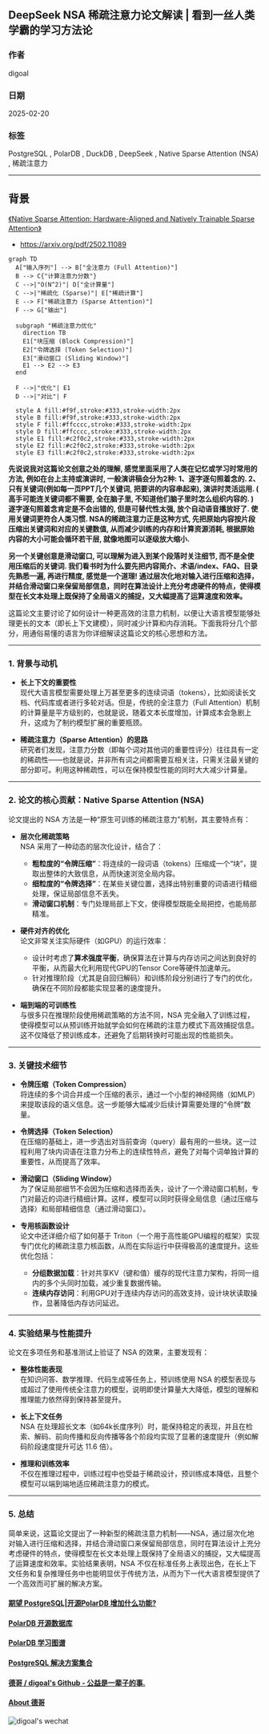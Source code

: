 ## DeepSeek NSA 稀疏注意力论文解读 | 看到一丝人类学霸的学习方法论  
        
### 作者        
digoal        
        
### 日期        
2025-02-20        
        
### 标签        
PostgreSQL , PolarDB , DuckDB , DeepSeek , Native Sparse Attention (NSA) , 稀疏注意力   
        
----        
        
## 背景   
[《Native Sparse Attention: Hardware-Aligned and Natively Trainable Sparse Attention》](2502.11089v1.pdf)  
- https://arxiv.org/pdf/2502.11089  
  
```mermaid
graph TD
  A["输入序列"] --> B["全注意力 (Full Attention)"]
  B --> C{"计算注意力分数"}
  C -->|"O(N^2)"| D["全计算量"]
  C -->|"稀疏化 (Sparse)"| E["稀疏计算"]
  E --> F["稀疏注意力 (Sparse Attention)"]
  F --> G["输出"]
  
  subgraph "稀疏注意力优化"
    direction TB
    E1["块压缩 (Block Compression)"]
    E2["令牌选择 (Token Selection)"]
    E3["滑动窗口 (Sliding Window)"]
    E1 --> E2 --> E3
  end
  
  F -->|"优化"| E1
  D -->|"对比"| F
  
  style A fill:#f9f,stroke:#333,stroke-width:2px
  style B fill:#f9f,stroke:#333,stroke-width:2px
  style F fill:#ffcccc,stroke:#333,stroke-width:2px
  style D fill:#ffcccc,stroke:#333,stroke-width:2px
  style E1 fill:#c2f0c2,stroke:#333,stroke-width:2px
  style E2 fill:#c2f0c2,stroke:#333,stroke-width:2px
  style E3 fill:#c2f0c2,stroke:#333,stroke-width:2px
```
  
<b>  
先说说我对这篇论文创意之处的理解, 感觉里面采用了人类在记忆或学习时常用的方法, 例如在台上主持或演讲时, 一般演讲稿会分为2种: 1、逐字逐句照着念的. 2、只有关键词(例如每一页PPT几个关键词, 把要讲的内容串起来), 演讲时灵活运用. ( 高手可能连关键词都不需要, 全在脑子里, 不知道他们脑子里时怎么组织内容的. )  逐字逐句照着念肯定是不会出错的, 但是可替代性太强, 放个自动语音播放好了. 使用关键词更符合人类习惯.  NSA的稀疏注意力正是这种方式, 先把原始内容按片段压缩出关键词和对应的关键数值, 从而减少训练的内存和计算资源消耗, 根据原始内容的大小可能会循环若干层, 就像地图可以逐级放大缩小.    
  
另一个关键创意是滑动窗口, 可以理解为进入到某个段落时关注细节, 而不是全使用压缩后的关键词. <b>我们看书时为什么要先把内容简介、术语/index、FAQ、目录先熟悉一遍, 再进行精度, 感觉是一个道理! </b>通过层次化地对输入进行压缩和选择，并结合滑动窗口来保留局部信息，同时在算法设计上充分考虑硬件的特点，使得模型在长文本处理上既保持了全局语义的捕捉，又大幅提高了运算速度和效率。  
</b>  
  
这篇论文主要讨论了如何设计一种更高效的注意力机制，以便让大语言模型能够处理更长的文本（即长上下文建模），同时减少计算和内存消耗。下面我将分几个部分，用通俗易懂的语言为你详细解读这篇论文的核心思想和方法。  
  
---  
  
### 1. 背景与动机  
  
- **长上下文的重要性**    
  现代大语言模型需要处理上万甚至更多的连续词语（tokens），比如阅读长文档、代码库或者进行多轮对话。但是，传统的全注意力（Full Attention）机制的计算量是平方级别的，也就是说，随着文本长度增加，计算成本会急剧上升，这成为了制约模型扩展的重要瓶颈。  
  
- **稀疏注意力（Sparse Attention）的思路**    
  研究者们发现，注意力分数（即每个词对其他词的重要性评分）往往具有一定的稀疏性——也就是说，并非所有词之间都需要互相关注，只需关注最关键的部分即可。利用这种稀疏性，可以在保持模型性能的同时大大减少计算量。  
  
---  
  
### 2. 论文的核心贡献：Native Sparse Attention (NSA)  
  
论文提出的 NSA 方法是一种“原生可训练的稀疏注意力”机制，其主要特点有：  
  
- **层次化稀疏策略**    
  NSA 采用了一种动态的层次化设计，结合了：  
  - **粗粒度的“令牌压缩”**：将连续的一段词语（tokens）压缩成一个“块”，提取出整体的大致信息，从而快速浏览全局内容。  
  - **细粒度的“令牌选择”**：在某些关键位置，选择出特别重要的词语进行精细处理，保证局部信息不丢失。  
  - **滑动窗口机制**：专门处理局部上下文，使得模型既能全局把控，也能局部精准。  
  
- **硬件对齐的优化**    
  论文非常关注实际硬件（如GPU）的运行效率：  
  - 设计时考虑了**算术强度平衡**，确保算法在计算与内存访问之间达到良好的平衡，从而最大化利用现代GPU的Tensor Core等硬件加速单元。  
  - 针对推理阶段（尤其是自回归解码）和训练阶段分别进行了专门的优化，确保在不同阶段都能实现显著的速度提升。  
  
- **端到端的可训练性**    
  与很多只在推理阶段使用稀疏策略的方法不同，NSA 完全融入了训练过程，使得模型可以从预训练开始就学会如何在稀疏的注意力模式下高效捕捉信息。这不仅降低了预训练成本，还避免了后期转换时可能出现的性能损失。  
  
---  
  
### 3. 关键技术细节  
  
- **令牌压缩（Token Compression）**    
  将连续的多个词合并成一个压缩的表示，通过一个小型的神经网络（如MLP）来提取该段的语义信息。这一步能够大幅减少后续计算需要处理的“令牌”数量。  
  
- **令牌选择（Token Selection）**    
  在压缩的基础上，进一步选出对当前查询（query）最有用的一些块。这一过程利用了块内词语在注意力分布上的连续性特点，避免了对每个词单独计算的重要性，从而提高了效率。  
  
- **滑动窗口（Sliding Window）**    
  为了保证局部细节不会因为压缩和选择而丢失，设计了一个滑动窗口机制，专门对最近的词进行精细计算。这样，模型可以同时获得全局信息（通过压缩与选择）和局部精细信息（通过滑动窗口）。  
  
- **专用核函数设计**    
  论文中还详细介绍了如何基于 Triton（一个用于高性能GPU编程的框架）实现专门优化的稀疏注意力核函数，从而在实际运行中获得极高的速度提升。这些优化包括：  
  - **分组数据加载**：针对共享KV（键和值）缓存的现代注意力架构，将同一组内的多个头同时加载，减少重复数据传输。  
  - **连续内存访问**：利用GPU对于连续内存访问的高效支持，设计块状读取操作，显著降低内存访问延迟。  
  
---  
  
### 4. 实验结果与性能提升  
  
论文在多项任务和基准测试上验证了 NSA 的效果，主要发现有：  
  
- **整体性能表现**    
  在知识问答、数学推理、代码生成等任务上，预训练使用 NSA 的模型表现与或超过了使用传统全注意力的模型，说明即使计算量大大降低，模型的理解和推理能力依然得到保持甚至提升。  
  
- **长上下文任务**    
  NSA 在处理超长文本（如64k长度序列）时，能保持稳定的表现，并且在检索、解码、前向传播和反向传播等各个阶段均实现了显著的速度提升（例如解码阶段速度提升可达 11.6 倍）。  
  
- **推理和训练效率**    
  不仅在推理过程中，训练过程中也受益于稀疏设计，预训练成本降低，且整个模型可以端到端地适应稀疏注意力的模式。  
  
---  
  
### 5. 总结  
  
简单来说，这篇论文提出了一种新型的稀疏注意力机制——NSA，通过层次化地对输入进行压缩和选择，并结合滑动窗口来保留局部信息，同时在算法设计上充分考虑硬件的特点，使得模型在长文本处理上既保持了全局语义的捕捉，又大幅提高了运算速度和效率。实验结果表明，NSA 不仅在标准任务上表现出色，在长上下文任务和复杂推理任务中也能明显优于传统方法，从而为下一代大语言模型提供了一个高效而可扩展的解决方案。  
  
  
  
#### [期望 PostgreSQL|开源PolarDB 增加什么功能?](https://github.com/digoal/blog/issues/76 "269ac3d1c492e938c0191101c7238216")
  
  
#### [PolarDB 开源数据库](https://openpolardb.com/home "57258f76c37864c6e6d23383d05714ea")
  
  
#### [PolarDB 学习图谱](https://www.aliyun.com/database/openpolardb/activity "8642f60e04ed0c814bf9cb9677976bd4")
  
  
#### [PostgreSQL 解决方案集合](../201706/20170601_02.md "40cff096e9ed7122c512b35d8561d9c8")
  
  
#### [德哥 / digoal's Github - 公益是一辈子的事.](https://github.com/digoal/blog/blob/master/README.md "22709685feb7cab07d30f30387f0a9ae")
  
  
#### [About 德哥](https://github.com/digoal/blog/blob/master/me/readme.md "a37735981e7704886ffd590565582dd0")
  
  
![digoal's wechat](../pic/digoal_weixin.jpg "f7ad92eeba24523fd47a6e1a0e691b59")
  
